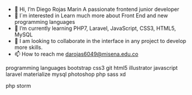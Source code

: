 - 👋 Hi, I’m Diego Rojas Marin
  A passionate frontend junior developer
- 👀 I´m interested in Learn much more about Front End and new programming languages
- 🌱 I’m currently learning PHP7, Laravel, JavaScript, CSS3, HTML5, MySQL
- 💞️ I am looking to collaborate in the interface in any project to develop more skills.
- 📫 How to reach me darojas6049@misena.edu.co

programming languages
bootstrap css3 git html5 illustrator javascript laravel materialize mysql photoshop php sass xd

php storm
<!---
diegorojas0510/diegorojas0510 is a ✨ special ✨ repository because its `README.md` (this file) appears on your GitHub profile.
You can click the Preview link to take a look at your changes.
--->

